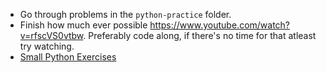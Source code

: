 - Go through problems in the `python-practice` folder.
- Finish how much ever possible https://www.youtube.com/watch?v=rfscVS0vtbw. Preferably code along, if there's no time for that atleast try watching.
- [Small Python Exercises](https://www.practicepython.org/)
